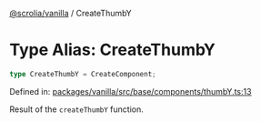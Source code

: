 [@scrolia/vanilla](../README.md) / CreateThumbY

# Type Alias: CreateThumbY

```ts
type CreateThumbY = CreateComponent;
```

Defined in: [packages/vanilla/src/base/components/thumbY.ts:13](https://github.com/alpheustangs/scrolia/blob/e478c3598c4b753ead9de3dc691e6078680b80a3/packages/vanilla/src/base/components/thumbY.ts#L13)

Result of the `createThumbY` function.

